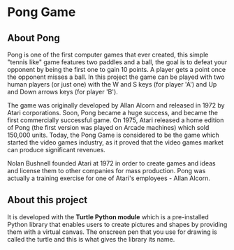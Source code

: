# Pong Game

## About Pong
Pong is one of the first computer games that ever created, this simple "tennis like" game features two paddles and a ball, the goal is to defeat your opponent by being the first one to gain 10 points. A player gets a point once the opponent misses a ball. In this project the game can be played with two human players (or just one) with the W and S keys (for player 'A') and Up and Down arrows keys (for player 'B').

The game was originally developed by Allan Alcorn and released in 1972 by Atari corporations. Soon, Pong became a huge success, and became the first commercially successful game. On 1975, Atari released a home edition of Pong (the first version was played on Arcade machines) which sold 150,000 units. Today, the Pong Game is considered to be the game which started the video games industry, as it proved that the video games market can produce significant revenues.

Nolan Bushnell founded Atari at 1972 in order to create games and ideas and license them to other companies for mass production. Pong was actually a training exercise for one of Atari's employees - Allan Alcorn.

## About this project

It is developed with the **Turtle Python module** which is a pre-installed Python library that enables users to create pictures and shapes by providing them with a virtual canvas. The onscreen pen that you use for drawing is called the turtle and this is what gives the library its name.